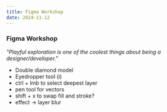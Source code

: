 ```yaml
---
title: Figma Workshop
date: 2024-11-12
---
```


### Figma Workshop

*"Playful exploration is one of the coolest things about being a designer/developer."*

- Double diamond model
- Eyedropper tool (i)
- ctrl + lmb to select deepest layer
- pen tool for vectors
- shift + x to swap fill and stroke?
- effect -> layer blur